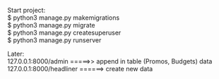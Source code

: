 Start project:  
$ python3 manage.py makemigrations        
$ python3 manage.py migrate                 
$ python3 manage.py createsuperuser             
$ python3 manage.py runserver                         

Later:  
127.0.0.1:8000/admin =====>> append in table (Promos, Budgets) data                     
127.0.0.1:8000/headliner ======> create new data  
